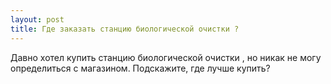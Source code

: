 ```yaml
---
layout: post 
title: Где заказать станцию биологической очистки ? 
--- 
```

Давно хотел купить станцию биологической очистки , но никак не могу определиться с магазином. Подскажите, где лучше купить?